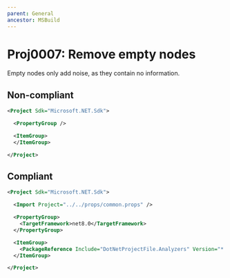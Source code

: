 ```yaml
---
parent: General
ancestor: MSBuild
---
```


# Proj0007: Remove empty nodes
Empty nodes only add noise, as they contain no information.

## Non-compliant
``` xml
<Project Sdk="Microsoft.NET.Sdk">

  <PropertyGroup />

  <ItemGroup>
  </ItemGroup>

</Project>
```

## Compliant
``` xml
<Project Sdk="Microsoft.NET.Sdk">

  <Import Project="../../props/common.props" />

  <PropertyGroup>
    <TargetFramework>net8.0</TargetFramework>
  </PropertyGroup>

  <ItemGroup>
    <PackageReference Include="DotNetProjectFile.Analyzers" Version="* PrivateAssets="all" IncludeAssets="runtime; build; native; contentfiles; analyzers; buildtransitive" />	
  </ItemGroup>

</Project>
```
